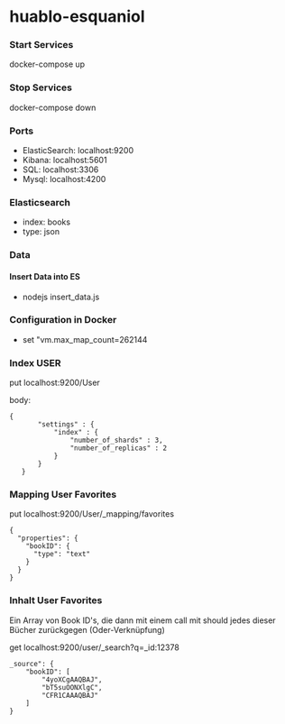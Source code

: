 # huablo-esquaniol

### Start Services

docker-compose up

### Stop Services

docker-compose down

### Ports

- ElasticSearch: localhost:9200
- Kibana: localhost:5601
- SQL: localhost:3306
- Mysql: localhost:4200

### Elasticsearch

- index: books
- type: json

### Data

#### Insert Data into ES

- nodejs insert_data.js

### Configuration in Docker

- set "vm.max_map_count=262144


### Index USER

put localhost:9200/User

body:

```
{
       "settings" : {
           "index" : {
               "number_of_shards" : 3, 
               "number_of_replicas" : 2 
           }
       }
   }
   ```
   
### Mapping User Favorites

put localhost:9200/User/_mapping/favorites

```
{
  "properties": {
    "bookID": {
      "type": "text" 
    }
  }
}
```

### Inhalt User Favorites

Ein Array von Book ID's, die dann mit einem call mit should jedes dieser Bücher zurückgegen (Oder-Verknüpfung) 

get localhost:9200/user/_search?q=_id:12378

```
_source": {
    "bookID": [
        "4yoXCgAAQBAJ",
        "bT5suOONXlgC",
        "CFR1CAAAQBAJ"
    ]
}
```